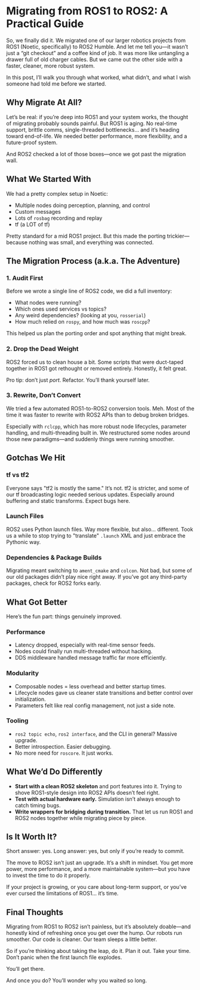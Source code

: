 # Migrating from ROS1 to ROS2: A Practical Guide

So, we finally did it. We migrated one of our larger robotics projects from ROS1 (Noetic, specifically) to ROS2 Humble. And let me tell you—it wasn’t just a “git checkout” and a coffee kind of job. It was more like untangling a drawer full of old charger cables. But we came out the other side with a faster, cleaner, more robust system.

In this post, I’ll walk you through what worked, what didn’t, and what I wish someone had told me before we started.


## Why Migrate At All?

Let’s be real: if you’re deep into ROS1 and your system works, the thought of migrating probably sounds painful. But ROS1 is aging. No real-time support, brittle comms, single-threaded bottlenecks… and it’s heading toward end-of-life. We needed better performance, more flexibility, and a future-proof system.

And ROS2 checked a lot of those boxes—once we got past the migration wall.


## What We Started With

We had a pretty complex setup in Noetic:
- Multiple nodes doing perception, planning, and control
- Custom messages
- Lots of `rosbag` recording and replay
- tf (a LOT of tf)

Pretty standard for a mid ROS1 project. But this made the porting trickier—because nothing was small, and everything was connected.


## The Migration Process (a.k.a. The Adventure)

### 1. Audit First

Before we wrote a single line of ROS2 code, we did a full inventory:
- What nodes were running?
- Which ones used services vs topics?
- Any weird dependencies? (looking at you, `rosserial`)
- How much relied on `rospy`, and how much was `roscpp`?

This helped us plan the porting order and spot anything that might break.

### 2. Drop the Dead Weight

ROS2 forced us to clean house a bit. Some scripts that were duct-taped together in ROS1 got rethought or removed entirely. Honestly, it felt great.

Pro tip: don’t just *port*. Refactor. You’ll thank yourself later.

### 3. Rewrite, Don’t Convert

We tried a few automated ROS1-to-ROS2 conversion tools. Meh. Most of the time it was faster to rewrite with ROS2 APIs than to debug broken bridges.

Especially with `rclcpp`, which has more robust node lifecycles, parameter handling, and multi-threading built in. We restructured some nodes around those new paradigms—and suddenly things were running smoother.


## Gotchas We Hit

### tf vs tf2

Everyone says "tf2 is mostly the same." It’s not. tf2 is stricter, and some of our tf broadcasting logic needed serious updates. Especially around buffering and static transforms. Expect bugs here.

### Launch Files

ROS2 uses Python launch files. Way more flexible, but also… different. Took us a while to stop trying to "translate" `.launch` XML and just embrace the Pythonic way.

### Dependencies & Package Builds

Migrating meant switching to `ament_cmake` and `colcon`. Not bad, but some of our old packages didn’t play nice right away. If you’ve got any third-party packages, check for ROS2 forks early.


## What Got Better

Here’s the fun part: things genuinely improved.

### Performance

- Latency dropped, especially with real-time sensor feeds.
- Nodes could finally run multi-threaded without hacking.
- DDS middleware handled message traffic far more efficiently.

### Modularity

- Composable nodes = less overhead and better startup times.
- Lifecycle nodes gave us cleaner state transitions and better control over initialization.
- Parameters felt like real config management, not just a side note.

### Tooling

- `ros2 topic echo`, `ros2 interface`, and the CLI in general? Massive upgrade.
- Better introspection. Easier debugging.
- No more need for `roscore`. It just works.


## What We’d Do Differently

- **Start with a clean ROS2 skeleton** and port features into it. Trying to shove ROS1-style design into ROS2 APIs doesn’t feel right.
- **Test with actual hardware early.** Simulation isn’t always enough to catch timing bugs.
- **Write wrappers for bridging during transition.** That let us run ROS1 and ROS2 nodes together while migrating piece by piece.


## Is It Worth It?

Short answer: yes. Long answer: yes, but only if you’re ready to commit.

The move to ROS2 isn’t just an upgrade. It’s a shift in mindset. You get more power, more performance, and a more maintainable system—but you have to invest the time to do it properly.

If your project is growing, or you care about long-term support, or you’ve ever cursed the limitations of ROS1... it’s time.


## Final Thoughts

Migrating from ROS1 to ROS2 isn’t painless, but it’s absolutely doable—and honestly kind of refreshing once you get over the hump. Our robots run smoother. Our code is cleaner. Our team sleeps a little better.

So if you’re thinking about taking the leap, do it. Plan it out. Take your time. Don’t panic when the first launch file explodes.

You’ll get there.

And once you do? You’ll wonder why you waited so long.
